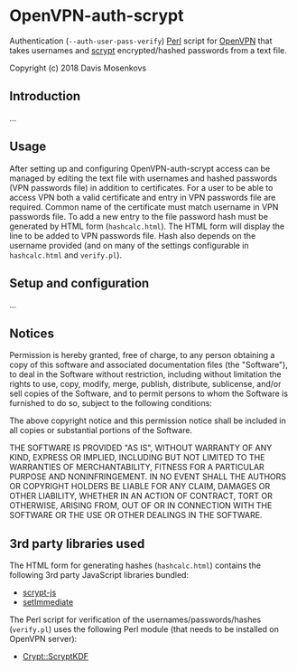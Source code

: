 OpenVPN-auth-scrypt
===============
Authentication (`--auth-user-pass-verify`) [Perl](https://www.perl.org/) script 
for [OpenVPN](https://openvpn.net/) that takes usernames and 
[scrypt](https://en.wikipedia.org/wiki/Scrypt) 
encrypted/hashed passwords from a text file.

Copyright (c) 2018 Davis Mosenkovs

## Introduction

...

## Usage

After setting up and configuring OpenVPN-auth-scrypt access can be managed by 
editing the text file with usernames and hashed passwords (VPN passwords file) 
in addition to certificates. For a user to be able to access VPN both a valid 
certificate and entry in VPN passwords file are required. Common name of the 
certificate must match username in VPN passwords file. To add a new entry to 
the file password hash must be generated by HTML form (`hashcalc.html`). The 
HTML form will display the line to be added to VPN passwords file. Hash also 
depends on the username provided (and on many of the settings configurable in 
`hashcalc.html` and `verify.pl`).

## Setup and configuration

...

## Notices

Permission is hereby granted, free of charge, to any person obtaining a copy
of this software and associated documentation files (the "Software"), to deal
in the Software without restriction, including without limitation the rights
to use, copy, modify, merge, publish, distribute, sublicense, and/or sell
copies of the Software, and to permit persons to whom the Software is
furnished to do so, subject to the following conditions:

The above copyright notice and this permission notice shall be included in all
copies or substantial portions of the Software.

THE SOFTWARE IS PROVIDED "AS IS", WITHOUT WARRANTY OF ANY KIND, EXPRESS OR
IMPLIED, INCLUDING BUT NOT LIMITED TO THE WARRANTIES OF MERCHANTABILITY,
FITNESS FOR A PARTICULAR PURPOSE AND NONINFRINGEMENT. IN NO EVENT SHALL THE
AUTHORS OR COPYRIGHT HOLDERS BE LIABLE FOR ANY CLAIM, DAMAGES OR OTHER
LIABILITY, WHETHER IN AN ACTION OF CONTRACT, TORT OR OTHERWISE, ARISING FROM,
OUT OF OR IN CONNECTION WITH THE SOFTWARE OR THE USE OR OTHER DEALINGS IN THE
SOFTWARE.

## 3rd party libraries used

The HTML form for generating hashes (`hashcalc.html`) contains the following 
3rd party JavaScript libraries bundled:

* [scrypt-js](https://github.com/ricmoo/scrypt-js)
* [setImmediate](https://github.com/YuzuJS/setImmediate)

The Perl script for verification of the usernames/passwords/hashes (`verify.pl`) 
uses the following Perl module (that needs to be installed on OpenVPN server):

* [Crypt::ScryptKDF](https://metacpan.org/pod/Crypt::ScryptKDF)
